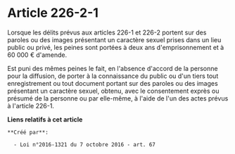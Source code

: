 # Article 226-2-1

Lorsque  les délits prévus aux articles 226-1 et 226-2 portent sur des paroles  ou des images présentant un caractère sexuel
prises dans un lieu public  ou privé, les peines sont portées à deux ans d'emprisonnement et à 60  000 € d'amende.

Est puni des mêmes peines le fait, en  l'absence d'accord de la personne pour la diffusion, de porter à la  connaissance du
public ou d'un tiers tout enregistrement ou tout  document portant sur des paroles ou des images présentant un caractère
sexuel, obtenu, avec le consentement exprès ou présumé de la personne ou  par elle-même, à l'aide de l'un des actes prévus à
l'article 226-1.

**Liens relatifs à cet article**

	**Créé par**:

	  - Loi n°2016-1321 du 7 octobre 2016 - art. 67
